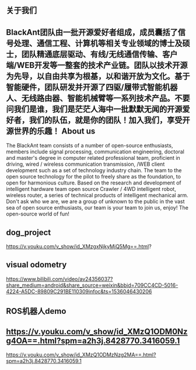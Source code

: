 关于我们
---
BlackAnt团队由一批开源爱好者组成，成员囊括了信号处理、通信工程、计算机等相关专业领域的博士及硕士，团队精通底层驱动、有线/无线通信传输、客户端/WEB开发等一整套的技术产业链。团队以技术开源为先导，以自由共享为根基，以和谐开放为文化。基于智能硬件，团队研发并开源了四驱/履带式智能机器人、无线路由器、智能机械臂等一系列技术产品。不要问我们是谁，我们是茫茫人海中一批默默无闻的开源爱好者，我们的队伍，就是你的团队！加入我们，享受开源世界的乐趣！
About us
---
The BlackAnt team consists of a number of open-source enthusiasts, members include signal processing, communication engineering, doctoral and master's degree in computer related professional team, proficient in driving, wired / wireless communication transmission, /WEB client development such as a set of technology industry chain. The team to the open source technology for the pilot to freely share as the foundation, to open for harmonious culture. Based on the research and development of intelligent hardware team open source Crawler / 4WD intelligent robot, wireless router, a series of technical products of intelligent mechanical arm. Don't ask who we are, we are a group of unknown to the public in the vast sea of open source enthusiasts, our team is your team to join us, enjoy! The open-source world of fun!

dog_project 
---
https://v.youku.com/v_show/id_XMzgxNjkyMjQ5Mg==.html?

visual odometry
---
https://www.bilibili.com/video/av24356037?share_medium=android&share_source=weixin&bbid=709CC4CD-5016-4224-A5DC-89809C291BE110309infoc&ts=1536046430206



ROS机器人demo
---
https://v.youku.com/v_show/id_XMzQ1ODM0Nzg4OA==.html?spm=a2h3j.8428770.3416059.1
---
https://v.youku.com/v_show/id_XMzQ1ODMzNzg2MA==.html?spm=a2h3j.8428770.3416059.1
